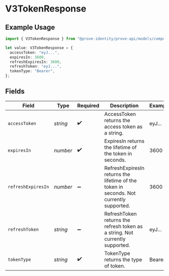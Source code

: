 # V3TokenResponse

## Example Usage

```typescript
import { V3TokenResponse } from "@prove-identity/prove-api/models/components";

let value: V3TokenResponse = {
  accessToken: "eyJ...",
  expiresIn: 3600,
  refreshExpiresIn: 3600,
  refreshToken: "eyJ...",
  tokenType: "Bearer",
};
```

## Fields

| Field                                                                                   | Type                                                                                    | Required                                                                                | Description                                                                             | Example                                                                                 |
| --------------------------------------------------------------------------------------- | --------------------------------------------------------------------------------------- | --------------------------------------------------------------------------------------- | --------------------------------------------------------------------------------------- | --------------------------------------------------------------------------------------- |
| `accessToken`                                                                           | *string*                                                                                | :heavy_check_mark:                                                                      | AccessToken returns the access token as a string.                                       | eyJ...                                                                                  |
| `expiresIn`                                                                             | *number*                                                                                | :heavy_check_mark:                                                                      | ExpiresIn returns the lifetime of the token in seconds.                                 | 3600                                                                                    |
| `refreshExpiresIn`                                                                      | *number*                                                                                | :heavy_minus_sign:                                                                      | RefreshExpiresIn returns the lifetime of the token in seconds. Not currently supported. | 3600                                                                                    |
| `refreshToken`                                                                          | *string*                                                                                | :heavy_minus_sign:                                                                      | RefreshToken returns the refresh token as a string. Not currently supported.            | eyJ...                                                                                  |
| `tokenType`                                                                             | *string*                                                                                | :heavy_check_mark:                                                                      | TokenType returns the type of token.                                                    | Bearer                                                                                  |